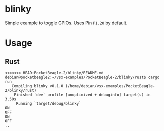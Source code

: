 # blinky

Simple example to toggle GPIOs. Uses Pin `P1.20` by default.

# Usage

## Rust

```console
<<<<<<< HEAD:PocketBeagle-2/blinky/README.md
debian@pocketbeagle2:~/vsx-examples/PocketBeagle-2/blinky/rust$ cargo run
   Compiling blinky v0.1.0 (/home/debian/vsx-examples/PocketBeagle-2/blinky/rust)
    Finished `dev` profile [unoptimized + debuginfo] target(s) in 3.50s
     Running `target/debug/blinky`
ON
OFF
ON
OFF
..
```
